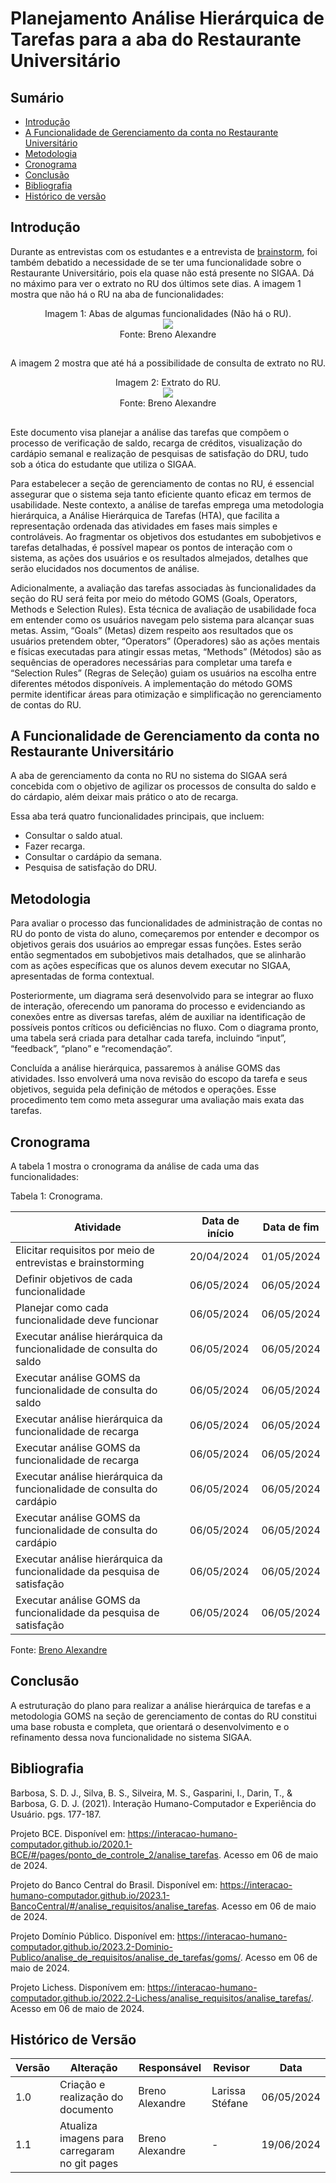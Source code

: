 # Planejamento Análise Hierárquica de Tarefas para a aba do Restaurante Universitário
## Sumário
* [Introdução](#Introdução)
* [A Funcionalidade de Gerenciamento da conta no Restaurante Universitário](#A-Funcionalidade-de-Gerenciamento-da-conta-no-Restaurante-Universitário)
* [Metodologia](#Metodologia)
* [Cronograma](#Cronograma)
* [Conclusão](#Conclusão)
* [Bibliografia](#Bibliografia)
* [Histórico de versão](#Histórico-de-versão)

## Introdução
Durante as entrevistas com os estudantes e a entrevista de [brainstorm](https://github.com/Interacao-Humano-Computador/2024.1-SIGAA/blob/main/docs/IdentificacaoNecessidadesUsuario/ExecBrainstorm.md), 
foi também debatido a necessidade de se ter uma funcionalidade sobre o Restaurante Universitário, pois ela quase não está presente no SIGAA. 
Dá no máximo para ver o extrato no RU dos últimos sete dias. A imagem 1 mostra que não há o RU na aba de funcionalidades:

<div align="center">
    Imagem 1: Abas de algumas funcionalidades (Não há o RU).
    <br>
    <img src="https://raw.githubusercontent.com/Interacao-Humano-Computador/2024.1-SIGAA/main/assets/abasSIGAA.png">
    <br>
     Fonte: Breno Alexandre
    <br>
</div>

##  

A imagem 2 mostra que até há a possibilidade de consulta de extrato no RU.

<div align="center">
    Imagem 2: Extrato do RU.
    <br>
    <img src="https://raw.githubusercontent.com/Interacao-Humano-Computador/2024.1-SIGAA/main/assets/extratoRU.jpeg">
    <br>
     Fonte: Breno Alexandre
    <br>
</div>

##  

Este documento visa planejar a análise das tarefas que compõem o processo de verificação de saldo, recarga de créditos, visualização do cardápio semanal e realização de pesquisas de satisfação do DRU, tudo sob a ótica do estudante que utiliza o SIGAA.

Para estabelecer a seção de gerenciamento de contas no RU, é essencial assegurar que o sistema seja tanto eficiente quanto eficaz em termos de usabilidade. Neste contexto, a análise de tarefas emprega uma metodologia hierárquica, a Análise Hierárquica de Tarefas (HTA), que facilita a representação ordenada das atividades em fases mais simples e controláveis. Ao fragmentar os objetivos dos estudantes em subobjetivos e tarefas detalhadas, é possível mapear os pontos de interação com o sistema, as ações dos usuários e os resultados almejados, detalhes que serão elucidados nos documentos de análise.

Adicionalmente, a avaliação das tarefas associadas às funcionalidades da seção do RU será feita por meio do método GOMS (Goals, Operators, Methods e Selection Rules). Esta técnica de avaliação de usabilidade foca em entender como os usuários navegam pelo sistema para alcançar suas metas. Assim, “Goals” (Metas) dizem respeito aos resultados que os usuários pretendem obter, “Operators” (Operadores) são as ações mentais e físicas executadas para atingir essas metas, “Methods” (Métodos) são as sequências de operadores necessárias para completar uma tarefa e “Selection Rules” (Regras de Seleção) guiam os usuários na escolha entre diferentes métodos disponíveis. A implementação do método GOMS permite identificar áreas para otimização e simplificação no gerenciamento de contas do RU.

## A Funcionalidade de Gerenciamento da conta no Restaurante Universitário
A aba de gerenciamento da conta no RU no sistema do SIGAA será concebida com o objetivo de agilizar os processos de consulta do saldo e do cárdapio, além deixar mais prático o ato de recarga.

Essa aba terá quatro funcionalidades principais, que incluem:

- Consultar o saldo atual.
- Fazer recarga.
- Consultar o cardápio da semana.
- Pesquisa de satisfação do DRU.

## Metodologia
Para avaliar o processo das funcionalidades de administração de contas no RU do ponto de vista do aluno, começaremos por entender e decompor os objetivos gerais dos usuários ao empregar essas funções. Estes serão então segmentados em subobjetivos mais detalhados, que se alinharão com as ações específicas que os alunos devem executar no SIGAA, apresentadas de forma contextual.

Posteriormente, um diagrama será desenvolvido para se integrar ao fluxo de interação, oferecendo um panorama do processo e evidenciando as conexões entre as diversas tarefas, além de auxiliar na identificação de possíveis pontos críticos ou deficiências no fluxo. Com o diagrama pronto, uma tabela será criada para detalhar cada tarefa, incluindo “input”, “feedback”, “plano” e “recomendação”.

Concluída a análise hierárquica, passaremos à análise GOMS das atividades. Isso envolverá uma nova revisão do escopo da tarefa e seus objetivos, seguida pela definição de métodos e operações. Esse procedimento tem como meta assegurar uma avaliação mais exata das tarefas.


## Cronograma
A tabela 1 mostra o cronograma da análise de cada uma das funcionalidades:

Tabela 1: Cronograma.

| Atividade                                                                | Data de início | Data de fim |
| ------------------------------------------------------------------------ | -------------- | ----------- |
| Elicitar requisitos por meio de entrevistas e brainstorming              | 20/04/2024     | 01/05/2024  |
| Definir objetivos de cada funcionalidade                                 | 06/05/2024     | 06/05/2024  |
| Planejar como cada funcionalidade deve funcionar                         | 06/05/2024     | 06/05/2024  |
| Executar análise hierárquica da funcionalidade de consulta do saldo      | 06/05/2024     | 06/05/2024  |
| Executar análise GOMS da funcionalidade de consulta do saldo             | 06/05/2024     | 06/05/2024  |
| Executar análise hierárquica da funcionalidade de recarga                | 06/05/2024     | 06/05/2024  |
| Executar análise GOMS da funcionalidade de recarga                       | 06/05/2024     | 06/05/2024  |
| Executar análise hierárquica da funcionalidade de consulta do cardápio   | 06/05/2024     | 06/05/2024  |
| Executar análise GOMS da funcionalidade de consulta do cardápio          | 06/05/2024     | 06/05/2024  |
| Executar análise hierárquica da funcionalidade da pesquisa de satisfação | 06/05/2024     | 06/05/2024  |
| Executar análise GOMS da funcionalidade da pesquisa de satisfação        | 06/05/2024     | 06/05/2024  |

Fonte: [Breno Alexandre](https://github.com/brenoalexandre0)

## Conclusão
A estruturação do plano para realizar a análise hierárquica de tarefas e a metodologia GOMS na seção de gerenciamento de contas do RU constitui uma base robusta e completa, que orientará o desenvolvimento e o refinamento dessa nova funcionalidade no sistema SIGAA.

## Bibliografia

Barbosa, S. D. J., Silva, B. S., Silveira, M. S., Gasparini, I., Darin, T., & Barbosa, G. D. J. (2021). Interação Humano-Computador e Experiência do Usuário. pgs. 177-187.

Projeto BCE. Disponível em: <https://interacao-humano-computador.github.io/2020.1-BCE/#/pages/ponto_de_controle_2/analise_tarefas>. Acesso em 06 de maio de 2024.

Projeto do Banco Central do Brasil. Disponível em: <https://interacao-humano-computador.github.io/2023.1-BancoCentral/#/analise_requisitos/analise_tarefas>. Acesso em 06 de maio de 2024.
   
Projeto Domínio Público. Disponível em: <https://interacao-humano-computador.github.io/2023.2-Dominio-Publico/analise_de_requisitos/analise_de_tarefas/goms/>. Acesso em 06 de maio de 2024.
   
Projeto Lichess. Disponívem em: <https://interacao-humano-computador.github.io/2022.2-Lichess/analise_requisitos/analise_tarefas/>. Acesso em 06 de maio de 2024.

## Histórico de Versão
| Versão | Alteração                         | Responsável     | Revisor          | Data       |
| ------ | --------------------------------- | --------------- | ---------------- | ---------- |
| 1.0    | Criação e realização do documento | Breno Alexandre | Larissa Stéfane  | 06/05/2024 |
| 1.1    | Atualiza imagens para carregaram no git pages | Breno Alexandre | -    | 19/06/2024 |
